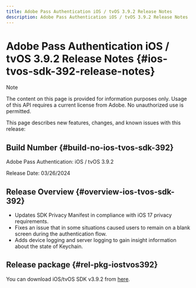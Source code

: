 ```yaml
---
title: Adobe Pass Authentication iOS / tvOS 3.9.2 Release Notes
description: Adobe Pass Authentication iOS / tvOS 3.9.2 Release Notes
---
```

# Adobe Pass Authentication iOS / tvOS 3.9.2 Release Notes {#ios-tvos-sdk-392-release-notes}

>[!NOTE]
>
>The content on this page is provided for information purposes only. Usage of this API requires a current license from Adobe. No unauthorized use is permitted.

This page describes new features, changes, and known issues with this release:

## Build Number {#build-no-ios-tvos-sdk-392}

Adobe Pass Authentication: iOS / tvOS 3.9.2

Release Date: 03/26/2024


## Release Overview {#overview-ios-tvos-sdk-392}

* Updates SDK Privacy Manifest in compliance with iOS 17 privacy requirements.
* Fixes an issue that in some situations caused users to remain on a blank screen during the authentication flow.
* Adds device logging and server logging to gain insight information about the state of Keychain.


## Release package {#rel-pkg-iostvos392}

You can download iOS/tvOS SDK v3.9.2 from [here](https://tve.zendesk.com/hc/en-us/articles/204963209-iOS-tvOS-Native-AccessEnabler-Library).
